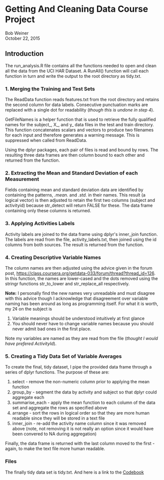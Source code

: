 # Getting And Cleaning Data Course Project
Bob Weiner  
October 22, 2015  

## Introduction
The run_analysis.R file contains all the functions needed to open and clean all the data from the UCI HAR Dataset.  A RunAll() function will call each function in turn and write the output to the root directory as tidy.txt.

### 1. Merging the Training and Test Sets
The ReadData function reads features.txt from the root directory and retains the second column for data labels.  Consecutive punctuation marks are replaced with a single dot for readability (*though this is undone in step 4*). 

GetFileNames is a helper function that is used to retrieve the fully qualified names for the subject_, X_, and y_ data files in the test and train directory.  This function concatenates scalars and vectors to produce two filenames for each input and therefore generates a warning message.  This is suppressed when called from ReadData.

Using the dplyr packages, each pair of files is read and bound by rows.  The resulting three data frames are then column bound to each other and returned from the function.

### 2. Extracting the Mean and Standard Deviation of each Measurement
Fields containing mean and standard deviation data are identified by containing the patterns, _.mean._ and _.std._ in their names.  This result (a logical vector) is then adjusted to retain the first two columns (subject and activityid) because str_detect will return FALSE for these.  The data frame containing only these columns is returned.

### 3. Applying Activities Labels
Activity labels are joined to the data frame using dplyr's inner_join function.  The labels are read from the file, activity_labels.txt, then joined using the id columns from both sources.  The result is returned from the function.

### 4. Creating Descriptive Variable Names
The column names are then adjusted using the advice given in the forum post, https://class.coursera.org/getdata-033/forum/thread?thread_id=126.  In this function, the names are lower-cased and the dots removed using the stringr functions str_to_lower and str_replace_all respectively. 

**Note:** I personally find the new names very unreadable and must disagree with this advice though I acknowledge that disagreement over variable naming has been around as long as programming itself.  For what it is worth, my 2&#0162; on the subject is 
1. Variable meanings should be understood intuitively at first glance
2. You should never have to change variable names because you should never admit bad ones in the first place. 

Note my variables are named as they are read from the file (*thought I would have prefered ActivityId*). 

### 5. Creating a Tidy Data Set of Variable Averages
To create the final, tidy dataset, I pipe the provided data frame through a series of dplyr functions.  The purpose of these are:
1. select - remove the non-numeric column prior to applying the mean function
2. group_by - segment the data by activity and subject so that dplyr could aggregate each
3. summarise_each - apply the mean function to each column of the data set and aggregate the rows as specified above
4. arrange - sort the rows in logical order so that they are more human readable since they will be stored in a text file
5. inner_join - re-add the activity name column since it was removed above (note, not removing it is not really an option since it would have been convered to NA during aggregation)

Finally, the data frame is returned with the last column moved to the first - again, to make the text file more human readable.

### Files
The finally tidy data set is tidy.txt.
And here is a link to the [Codebook](http://htmlpreview.github.io/?https://github.com/BobWeinerJr/GettingAndCleaning-Project/blob/master/CodeBook.html "Codebook")

